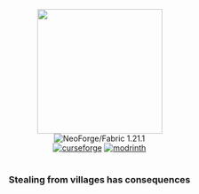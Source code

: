<div align="center">
  <img src="https://raw.githubusercontent.com/mortuusars/resources/main/media/thief/main.png" width="225">
    <br>
  <img src="https://img.shields.io/badge/NeoForge/Fabric-1.21.1-e04e14" alt="NeoForge/Fabric 1.21.1">
    <br>
  <a href="https://curseforge.com/minecraft/mc-mods/thief"><img src="https://cf.way2muchnoise.eu/839159.svg" alt="curseforge"></a>
  <a href="https://modrinth.com/mod/thief"><img src="https://img.shields.io/modrinth/dt/dGtSkt4t?logo=modrinth&label=&suffix=%20&style=flat&color=242629&labelColor=5ca424&logoColor=1c1c1c" alt="modrinth"></a>
  <br>
</div>

<h1></h1>

<div align="center">
  <h3>Stealing from villages has consequences</h3>
</div>
